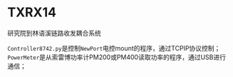 # TXRX14
研究院到林语溪链路收发耦合系统

`Controller8742.py`是控制`NewPort`电控mount的程序，通过TCPIP协议控制；
`PowerMeter`是从索雷博功率计PM200或PM400读取功率的程序，通过USB进行通信；
